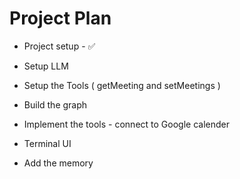 # Project Plan

- Project setup - ✅
- Setup LLM
- Setup the Tools
  (
  getMeeting and setMeetings
  )

- Build the graph

- Implement the tools - connect to Google calender

- Terminal UI

- Add the memory
